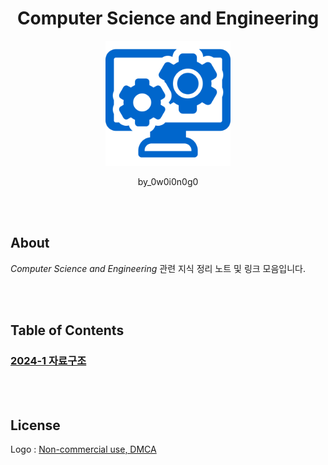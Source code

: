 <div align="center">

# Computer Science and Engineering

<p align="center">
  <img src="./logo.png" width="200"/>
</p>

by_0w0i0n0g0
</div>

<br>
<br>

## About

*Computer Science and Engineering* 관련 지식 정리 노트 및 링크 모음입니다.

<br>
<br>

## Table of Contents

### [2024-1 자료구조](https://github.com/0w0i0n0g0/CSE/tree/main/2024-1-data-structure)

<br>
<br>

## License

Logo : [Non-commercial use, DMCA](https://www.pngegg.com/en/png-zfyhd)